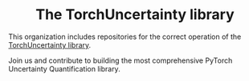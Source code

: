<div align="center">
  <h1> The TorchUncertainty library </h1>
</div>

This organization includes repositories for the correct operation of the [TorchUncertainty library](https://github.com/ENSTA-U2IS-AI/torch-uncertainty).

Join us and contribute to building the most comprehensive PyTorch Uncertainty Quantification library.

